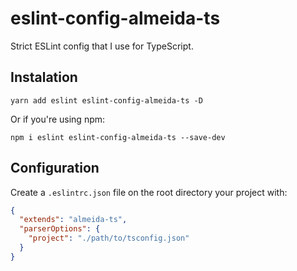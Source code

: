 # eslint-config-almeida-ts

Strict ESLint config that I use for TypeScript.

## Instalation
```
yarn add eslint eslint-config-almeida-ts -D
```

Or if you're using npm:
```
npm i eslint eslint-config-almeida-ts --save-dev
```

## Configuration
Create a `.eslintrc.json` file on the root directory your project with:
```json
{
  "extends": "almeida-ts",
  "parserOptions": {
    "project": "./path/to/tsconfig.json"
  }
}
```
